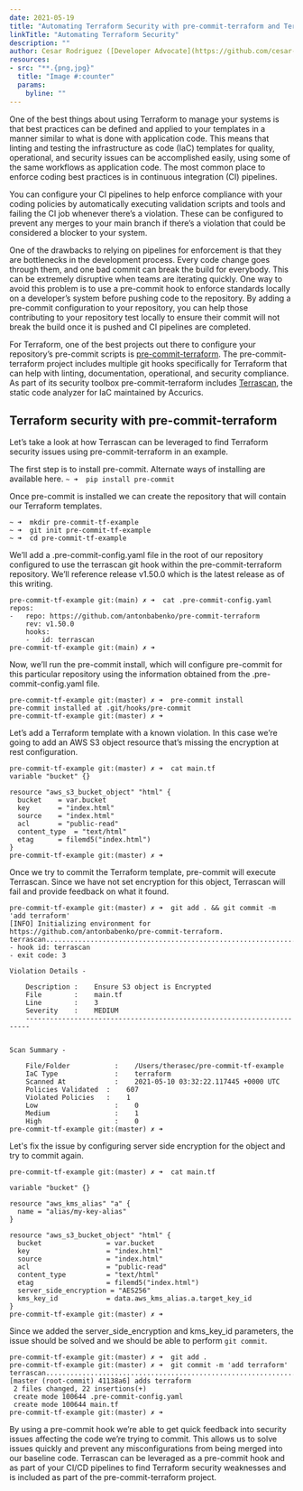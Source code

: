 ```yaml
---
date: 2021-05-19
title: "Automating Terraform Security with pre-commit-terraform and Terrascan"
linkTitle: "Automating Terraform Security"
description: ""
author: Cesar Rodriguez ([Developer Advocate](https://github.com/cesar-rodriguez))
resources:
- src: "**.{png,jpg}"
  title: "Image #:counter"
  params:
    byline: ""
---
```


One of the best things about using Terraform to manage your systems is that best practices can be defined and applied to your templates in a manner similar to what is done with application code. This means that linting and testing the infrastructure as code (IaC) templates for quality, operational, and security issues can be accomplished easily, using some of the same workflows as application code. The most common place to enforce coding best practices is in continuous integration (CI) pipelines. 

You can configure your CI pipelines to help enforce compliance with your coding policies by automatically executing validation scripts and tools and failing the CI job whenever there’s a violation. These can be configured to prevent any merges to your main branch if there’s a violation that could be considered a blocker to your system. 

One of the drawbacks to relying on pipelines for enforcement is that they are bottlenecks in the development process.  Every code change goes through them, and one bad commit can break the build for everybody.  This can be extremely disruptive when teams are iterating quickly. One way to avoid this problem is to use a pre-commit hook to enforce standards locally on a developer’s system before pushing code to the repository. By adding a pre-commit configuration to your repository, you can help those contributing to your repository test locally to ensure their commit will not break the build once it is pushed and CI pipelines are completed. 

For Terraform, one of the best projects out there to configure your repository’s pre-commit scripts is [pre-commit-terraform](https://github.com/antonbabenko/pre-commit-terraform). The pre-commit-terraform project includes multiple git hooks specifically for Terraform that can help with linting, documentation, operational, and security compliance. As part of its security toolbox pre-commit-terraform includes [Terrascan](https://runterrascan.io), the static code analyzer for IaC maintained by Accurics.

## Terraform security with pre-commit-terraform

Let’s take a look at how Terrascan can be leveraged to find Terraform security issues using pre-commit-terraform in an example. 

The first step is to install pre-commit. Alternate ways of installing are available here.
`~ ➜  pip install pre-commit`

Once pre-commit is installed we can create the repository that will contain our Terraform templates.
```
~ ➜  mkdir pre-commit-tf-example
~ ➜  git init pre-commit-tf-example
~ ➜  cd pre-commit-tf-example
```

We’ll add a .pre-commit-config.yaml file in the root of our repository configured to use the terrascan git hook within the pre-commit-terraform repository. We’ll reference release v1.50.0 which is the latest release as of this writing.

```
pre-commit-tf-example git:(main) ✗ ➜  cat .pre-commit-config.yaml
repos:
-   repo: https://github.com/antonbabenko/pre-commit-terraform
	rev: v1.50.0
	hooks:
	-   id: terrascan
pre-commit-tf-example git:(main) ✗ ➜
```


Now, we’ll run the pre-commit install, which will configure pre-commit for this particular repository using the information obtained from the .pre-commit-config.yaml file.
```
pre-commit-tf-example git:(master) ✗ ➜  pre-commit install
pre-commit installed at .git/hooks/pre-commit
pre-commit-tf-example git:(master) ✗ ➜  
```

Let’s add a Terraform template with a known violation. In this case we’re going to add an AWS S3 object resource that’s missing the encryption at rest configuration.
```
pre-commit-tf-example git:(master) ✗ ➜  cat main.tf
variable "bucket" {}

resource "aws_s3_bucket_object" "html" {
  bucket   	= var.bucket
  key      	= "index.html"
  source   	= "index.html"
  acl      	= "public-read"
  content_type  = "text/html"
  etag     	= filemd5("index.html")
}
pre-commit-tf-example git:(master) ✗ ➜  
```

Once we try to commit the Terraform template, pre-commit will execute Terrascan. Since we have not set encryption for this object, Terrascan will fail and provide feedback on what it found.
```
pre-commit-tf-example git:(master) ✗ ➜  git add . && git commit -m 'add terraform'
[INFO] Initializing environment for https://github.com/antonbabenko/pre-commit-terraform.
terrascan................................................................Failed
- hook id: terrascan
- exit code: 3

Violation Details -
    
    Description	:    Ensure S3 object is Encrypted
    File       	:    main.tf
    Line       	:    3
    Severity   	:    MEDIUM
    -----------------------------------------------------------------------
    

Scan Summary -

    File/Folder     	  :    /Users/therasec/pre-commit-tf-example
    IaC Type        	  :    terraform
    Scanned At      	  :    2021-05-10 03:32:22.117445 +0000 UTC
    Policies Validated  :    607
    Violated Policies   :    1
    Low             	  :    0
    Medium          	  :    1
    High             	  :    0
pre-commit-tf-example git:(master) ✗ ➜  
```

Let's fix the issue by configuring server side encryption for the object and try to commit again.
```
pre-commit-tf-example git:(master) ✗ ➜  cat main.tf

variable "bucket" {}

resource "aws_kms_alias" "a" {
  name = "alias/my-key-alias"
}

resource "aws_s3_bucket_object" "html" {
  bucket             	= var.bucket
  key                	= "index.html"
  source             	= "index.html"
  acl                	= "public-read"
  content_type       	= "text/html"
  etag               	= filemd5("index.html")
  server_side_encryption = "AES256"
  kms_key_id         	= data.aws_kms_alias.a.target_key_id
}
pre-commit-tf-example git:(master) ✗ ➜  
```

Since we added the server_side_encryption and kms_key_id parameters, the issue should be solved and we should be able to perform `git commit`. 
```
pre-commit-tf-example git:(master) ✗ ➜  git add .
pre-commit-tf-example git:(master) ✗ ➜  git commit -m 'add terraform'
terrascan................................................................Passed
[master (root-commit) 41138a6] adds terraform
 2 files changed, 22 insertions(+)
 create mode 100644 .pre-commit-config.yaml
 create mode 100644 main.tf
pre-commit-tf-example git:(master) ✗ ➜  
```


By using a pre-commit hook we’re able to get quick feedback into security issues affecting the code we’re trying to commit. This allows us to solve issues quickly and prevent any misconfigurations from being merged into our baseline code. Terrascan can be leveraged as a pre-commit hook and as part of your CI/CD pipelines to find Terraform security weaknesses and is included as part of the pre-commit-terraform project. 

